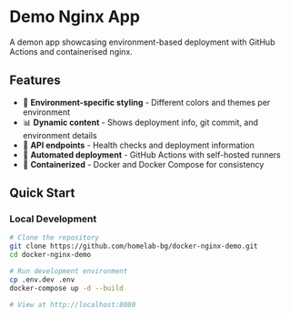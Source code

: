 # Demo Nginx App

A demon app showcasing environment-based deployment with GitHub Actions and containerised nginx.

## Features

- 🎨 **Environment-specific styling** - Different colors and themes per environment
- 📊 **Dynamic content** - Shows deployment info, git commit, and environment details
- 🔌 **API endpoints** - Health checks and deployment information
- 🚀 **Automated deployment** - GitHub Actions with self-hosted runners
- 🐳 **Containerized** - Docker and Docker Compose for consistency

## Quick Start

### Local Development
```bash
# Clone the repository
git clone https://github.com/homelab-bg/docker-nginx-demo.git
cd docker-nginx-demo

# Run development environment
cp .env.dev .env
docker-compose up -d --build

# View at http://localhost:8080
```
